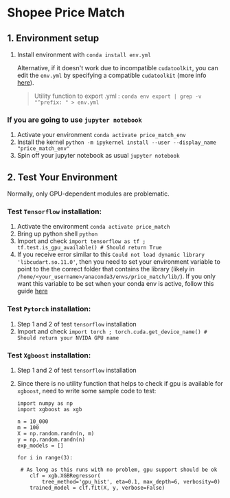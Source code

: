 # Shopee Price Match

## 1. Environment setup

1. Install environment with `conda install env.yml`

   Alternative, if it doesn't work due to incompatible `cudatoolkit`, you can edit the `env.yml` by specifying a compatible `cudatoolkit` (more info [here](https://docs.nvidia.com/deploy/cuda-compatibility/index.html)).

   > Utility function to export .yml : `conda env export | grep -v "^prefix: " > env.yml`

### If you are going to use `jupyter notebook`

1. Activate your environment `conda activate price_match_env` 
2. Install the kernel `python -m ipykernel install --user --display_name "price_match_env"`
3. Spin off your jupyter notebook as usual `jupyter notebook`

## 2. Test Your Environment

Normally, only GPU-dependent modules are problematic.

### Test `Tensorflow` installation:

1. Activate the environment `conda activate price_match`
2. Bring up python shell `python`
3. Import and check `import tensorflow as tf ; tf.test.is_gpu_available() # Should return True`
4. If you receive error similar to this `Could not load dynamic library 'libcudart.so.11.0'`, then you need to set your environment variable to point to the the correct folder that contains the library (likely in `/home/<your_username>/anaconda3/envs/price_match/lib/`). If you only want this variable to be set when your conda env is active, follow this guide [here](https://stackoverflow.com/questions/46826497/conda-set-ld-library-path-for-env-only)



### Test `Pytorch` installation:

1. Step 1 and 2 of test `tensorflow` installation
2. Import and check `import torch ; torch.cuda.get_device_name() # Should return your NVIDA GPU name`

### Test `Xgboost` installation:

1. Step 1 and 2 of test `tensorflow` installation

2. Since there is no utility function that helps to check if gpu is available for `xgboost`, need to write some sample code to test:
   
   ```
   import numpy as np
   import xgboost as xgb
   
   n = 10_000
   m = 100
   X = np.random.randn(n, m)
   y = np.random.randn(n)
   exp_models = []
   
   for i in range(3):
   
   	# As long as this runs with no problem, gpu support should be ok
       clf = xgb.XGBRegressor(
           tree_method='gpu_hist', eta=0.1, max_depth=6, verbosity=0)
       trained_model = clf.fit(X, y, verbose=False)
   ```
   
   
